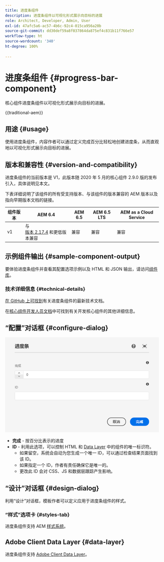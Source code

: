```yaml
---
title: 进度条组件
description: 进度条组件以可视化形式展示向目标的进展
role: Architect, Developer, Admin, User
exl-id: 47afc5a6-ac57-4b6c-92c4-015ca956a20b
source-git-commit: dd30def59a8f037864da875ef4c831b11f766e57
workflow-type: ht
source-wordcount: '340'
ht-degree: 100%

---
```



# 进度条组件 {#progress-bar-component}

核心组件进度条组件以可视化形式展示向目标的进展。

{{traditional-aem}}

## 用途 {#usage}

使用进度条组件，内容作者可以通过定义完成百分比轻松地创建进度条，从而直观地以可视化形式展示向目标的进展。

## 版本和兼容性 {#version-and-compatibility}

进度条组件的当前版本是 V1，此版本随 2020 年 5 月的核心组件 2.9.0 版的发布引入，具体说明见本文。

下表详细说明了该组件的所有受支持版本、与该组件的版本兼容的 AEM 版本以及指向早期版本文档的链接。

| 组件版本 | AEM 6.4 | AEM 6.5 | AEM 6.5 LTS | AEM as a Cloud Service |
|---|---|---|---|---|
| v1 | 与<br>[版本 2.17.4](/help/versions.md) 和更低版本兼容 | 兼容 | 兼容 | 兼容 |

## 示例组件输出 {#sample-component-output}

要体验进度条组件并查看其配置选项示例以及 HTML 和 JSON 输出，请访问[组件库](https://adobe.com/go/aem_cmp_library_progressbar_cn)。

### 技术详细信息 {#technical-details}

[在 GitHub 上可找到](https://adobe.com/go/aem_cmp_tech_progress_v1_cn)有关进度条组件的最新技术文档。

在[核心组件开发人员文档](/help/developing/overview.md)中可找到有关开发核心组件的其他详细信息。

## “配置”对话框 {#configure-dialog}

![进度条组件的“编辑”对话框](/help/assets/progress-bar-edit.png)

* **完成** - 按百分比表示的进度
* **ID** - 利用此选项，可以控制 HTML 和 [Data Layer](/help/developing/data-layer/overview.md) 中的组件的唯一标识符。
   * 如果留空，系统会自动为您生成一个唯一 ID，可以通过检查结果页面找到该 ID。
   * 如果指定一个 ID，作者有责任确保它是唯一的。
   * 更改此 ID 会对 CSS、JS 和数据层跟踪产生影响。

## “设计”对话框 {#design-dialog}

利用“设计”对话框，模板作者可以定义应用于进度条组件的样式。

### “样式”选项卡 {#styles-tab}

进度条组件支持 AEM [样式系统](/help/get-started/authoring.md#component-styling)。

## Adobe Client Data Layer {#data-layer}

进度条组件支持 [Adobe Client Data Layer](/help/developing/data-layer/overview.md)。
